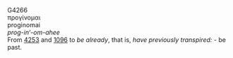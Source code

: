 G4266  
προγίνομαι  
proginomai  
*prog-in‘-om-ahee*  
From [4253](g4253) and [1096](g1096) to *be* *already*, that is, *have*
*previously* *transpired:* - be past.  
